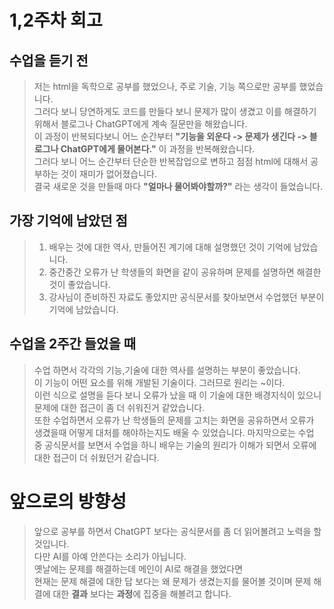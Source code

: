 # 1,2주차 회고


## 수업을 듣기 전

>저는 html을 독학으로 공부를 했었으나, 주로 기술, 기능 쪽으로만 공부를 했었습니다.  
그러다 보니 당연하게도 코드를 만들다 보니 문제가 많이 생겼고 이를 해결하기 위해서 블로그나 ChatGPT에게 계속 질문만을 해왔습니다.  
이 과정이 반복되다보니 어느 순간부터 **"기능을 외운다 -> 문제가 생긴다 -> 블로그나 ChatGPT에게 물어본다."** 이 과정을 반복해왔습니다.  
그러다 보니 어느 순간부터 단순한 반복잡업으로 변하고 점점 html에 대해서 공부하는 것이 재미가 없어졌습니다.  
결국 새로운 것을 만들때 마다 **"얼마나 물어봐야할까?"** 라는 생각이 들었습니다.


## 가장 기억에 남았던 점  

> 1. 배우는 것에 대한 역사, 만들어진 계기에 대해 설명했던 것이 기억에 남았습니다.
> 2. 중간중간 오류가 난 학생들의 화면을 같이 공유하며 문제를 설명하면 해결한 것이 좋았습니다.
> 3. 강사님이 준비하진 자료도 좋았지만 공식문서를 찾아보면서 수업했던 부분이 기억에 남았습니다.  


## 수업을 2주간 들었을 때
> 수업 하면서 각각의 기능,기술에 대한 역사를 설명하는 부분이 좋았습니다.  
이 기능이 어떤 요소를 위해 개발된 기술이다. 그러므로 원리는 ~이다.  
이런 식으로 설명을 듣다 보니 오류가 났을 때 이 기술에 대한 배경지식이 있으니 문제에 대한 접근이 좀 더 쉬워진거 같았습니다.  
또한 수업하면서 오류가 난 학생들의 문제를 고치는 화면을 공유하면서 오류가 생겼을때 어떻게 대처를 해야하는지도 배울 수 있었습니다.
마지막으로는 수업 중 공식문서를 보면서 수업을 하니 배우는 기술의 원리가 이해가 되면서 오류에 대한 접근이 더 쉬웠던거 같습니다.  

# 앞으로의 방향성
> 앞으로 공부를 하면서 ChatGPT 보다는 공식문서를 좀 더 읽어볼려고 노력을 할 것입니다.  
다만 AI를 아예 안쓴다는 소리가 아닙니다.  
옛날에는 문제를 해결하는데 메인이 AI로 해결을 했었다면  
현재는 문제 해결에 대한 답 보다는 왜 문제가 생겼는지를 물어볼 것이며 
문제 해결에 대한 **결과** 보다는 **과정**에 집중을 해볼려고 합니다.

